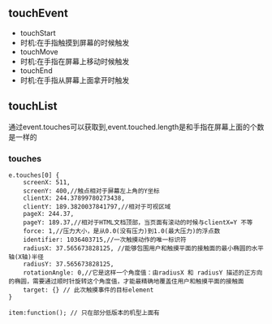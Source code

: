 ## touchEvent
- touchStart
- 时机:在手指触摸到屏幕的时候触发
- touchMove
- 时机:在手指在屏幕上移动时候触发
- touchEnd
- 时机:在手指从屏幕上面拿开时触发
## touchList
通过event.touches可以获取到,event.touched.length是和手指在屏幕上面的个数是一样的

### touches
```
e.touches[0] {
    screenX: 511, 
    screenY: 400,//触点相对于屏幕左上角的Y坐标
    clientX: 244.37899780273438, 
    clientY: 189.3820037841797,//相对于可视区域
    pageX: 244.37, 
    pageY: 189.37,//相对于HTML文档顶部，当页面有滚动的时候与clientX=Y 不等
    force: 1,//压力大小，是从0.0(没有压力)到1.0(最大压力)的浮点数
    identifier: 1036403715,//一次触摸动作的唯一标识符
    radiusX: 37.565673828125, //能够包围用户和触摸平面的接触面的最小椭圆的水平轴(X轴)半径
    radiusY: 37.565673828125,
    rotationAngle: 0,//它是这样一个角度值：由radiusX 和 radiusY 描述的正方向的椭圆，需要通过顺时针旋转这个角度值，才能最精确地覆盖住用户和触摸平面的接触面
    target: {} // 此次触摸事件的目标element
}

item:function(); // 只在部分低版本的机型上面有
```